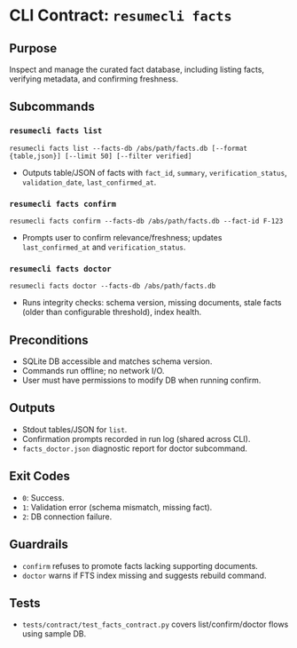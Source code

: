 # CLI Contract: `resumecli facts`

## Purpose
Inspect and manage the curated fact database, including listing facts, verifying metadata, and confirming freshness.

## Subcommands

### `resumecli facts list`
```
resumecli facts list --facts-db /abs/path/facts.db [--format {table,json}] [--limit 50] [--filter verified]
```
- Outputs table/JSON of facts with `fact_id`, `summary`, `verification_status`, `validation_date`, `last_confirmed_at`.

### `resumecli facts confirm`
```
resumecli facts confirm --facts-db /abs/path/facts.db --fact-id F-123
```
- Prompts user to confirm relevance/freshness; updates `last_confirmed_at` and `verification_status`.

### `resumecli facts doctor`
```
resumecli facts doctor --facts-db /abs/path/facts.db
```
- Runs integrity checks: schema version, missing documents, stale facts (older than configurable threshold), index health.

## Preconditions
- SQLite DB accessible and matches schema version.
- Commands run offline; no network I/O.
- User must have permissions to modify DB when running confirm.

## Outputs
- Stdout tables/JSON for `list`.
- Confirmation prompts recorded in run log (shared across CLI).
- `facts_doctor.json` diagnostic report for doctor subcommand.

## Exit Codes
- `0`: Success.
- `1`: Validation error (schema mismatch, missing fact).
- `2`: DB connection failure.

## Guardrails
- `confirm` refuses to promote facts lacking supporting documents.
- `doctor` warns if FTS index missing and suggests rebuild command.

## Tests
- `tests/contract/test_facts_contract.py` covers list/confirm/doctor flows using sample DB.

